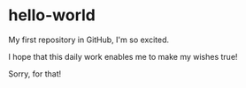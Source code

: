 # hello-world
My first repository in GitHub, I'm so excited.

I hope that this daily work enables me to
make my wishes true!

Sorry, for that!
